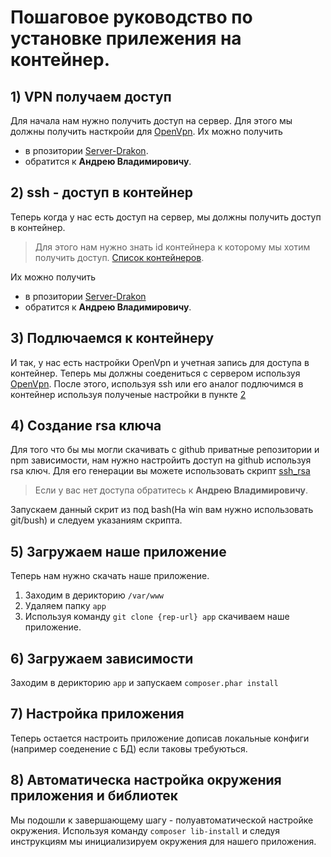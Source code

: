 # Пошаговое руководство по установке прилежения на контейнер.

## 1) VPN получаем доступ 

Для начала нам нужно получить доступ на сервер. 
Для этого мы должны получить насткройи для [OpenVpn](https://openvpn.net/index.php/open-source/downloads.html).
Их можно получить
* в рпозитории [Server-Drakon](https://github.com/avz-cmf/Server-Drakon/tree/master/VPN).
* обратится к __Андрею Владимировичу__.


## 2) ssh - доступ в контейнер     

Теперь когда у нас есть доступ на сервер, мы должны получить доступ в контейнер.
> Для этого нам нужно знать id контейнера к которому мы хотим получить доступ. [Список контейнеров](https://github.com/avz-cmf/Server-Drakon/blob/master/Docker/DOCKER.md).

Их можно получить
* в рпозитории [Server-Drakon](https://github.com/avz-cmf/Server-Drakon/tree/master/Docker/pass)
* обратится к __Андрею Владимировичу__.

## 3) Подлючаемся к контейнеру

И так, у нас есть настройки OpenVpn и учетная запись для доступа в контейнер.
Теперь мы должны соедениться с сервером используя [OpenVpn](https://openvpn.net/index.php/open-source/downloads.html).
После этого, используя ssh или его аналог подлючимся в контейнер используя полученые настройки в пункте [2]()

## 4) Создание rsa ключа

Для того что бы мы могли скачивать с github приватные репозитории и npm зависимости,
 нам нужно настройить доступ на github используя rsa ключ.
Для его генерации вы можете использовать скрипт [ssh_rsa](https://github.com/avz-cmf/Server-Drakon/blob/master/scripts/ssh_gen.sh)
> Если у вас нет доступа обратитесь к __Андрею Владимировичу__.

Запускаем данный скрит из под bash(На win вам нужно использовать git/bush) и следуем указаниям скрипта.

## 5) Загружаем наше приложение

Теперь нам нужно скачать наше приложение.
 1) Заходим в дерикторию `/var/www`  
 2) Удаляем папку `app`  
 3) Используя команду `git clone {rep-url} app` скачиваем наше приложение. 

## 6) Загружаем зависимости

Заходим в дерикторию `app` и запускаем `composer.phar install`

## 7) Настройка приложения

Теперь остается настроить приложение дописав локальные конфиги (например соеденение с БД) если таковы требуються.

## 8) Автоматическа настройка окружения приложения и библиотек

Мы подошли к завершающему шагу - полуавтоматической настройке окружения.
Используя команду `composer lib-install` и следуя инструкциям мы инициализируем окружения для нашего приложения.  